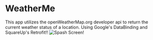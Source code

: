 # WeatherMe
This app utilizes the openWeatherMap.org developer api to return the current weather status of a location. Using Google's DataBinding and SquareUp's Retrofit!!
![Spash Screen!](https://user-images.githubusercontent.com/35970737/52711376-f2190480-2f91-11e9-9f97-c4e1cd48adcc.png)

